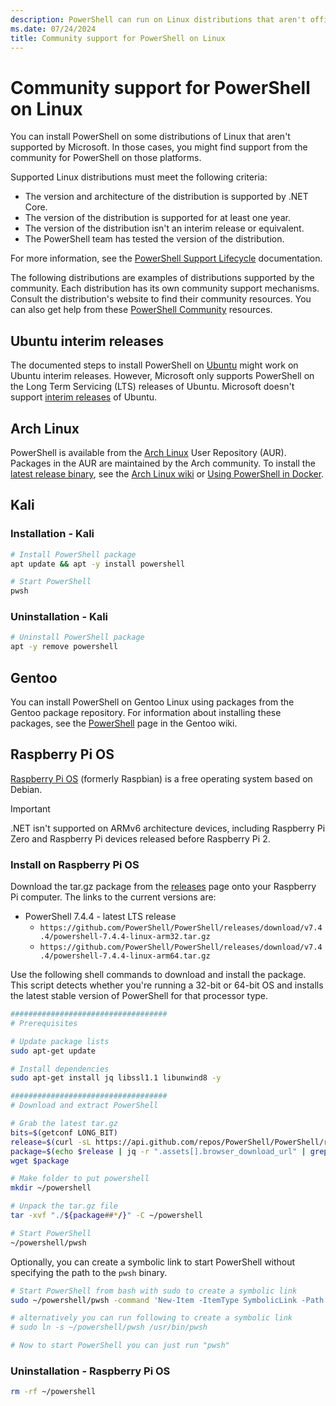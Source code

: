 ```yaml
---
description: PowerShell can run on Linux distributions that aren't officially supported by Microsoft.
ms.date: 07/24/2024
title: Community support for PowerShell on Linux
---
```

# Community support for PowerShell on Linux

You can install PowerShell on some distributions of Linux that aren't supported by Microsoft. In
those cases, you might find support from the community for PowerShell on those platforms.

Supported Linux distributions must meet the following criteria:

- The version and architecture of the distribution is supported by .NET Core.
- The version of the distribution is supported for at least one year.
- The version of the distribution isn't an interim release or equivalent.
- The PowerShell team has tested the version of the distribution.

For more information, see the [PowerShell Support Lifecycle][11] documentation.

The following distributions are examples of distributions supported by the community. Each
distribution has its own community support mechanisms. Consult the distribution's website to find
their community resources. You can also get help from these [PowerShell Community][01] resources.

## Ubuntu interim releases

The documented steps to install PowerShell on [Ubuntu][09] might work on Ubuntu interim releases.
However, Microsoft only supports PowerShell on the Long Term Servicing (LTS) releases of Ubuntu.
Microsoft doesn't support [interim releases][03] of Ubuntu.

## Arch Linux

PowerShell is available from the [Arch Linux][06] User Repository (AUR). Packages in the AUR are
maintained by the Arch community. To install the [latest release binary][02], see the
[Arch Linux wiki][04] or [Using PowerShell in Docker][10].

## Kali

### Installation - Kali

```sh
# Install PowerShell package
apt update && apt -y install powershell

# Start PowerShell
pwsh
```

### Uninstallation - Kali

```sh
# Uninstall PowerShell package
apt -y remove powershell
```

## Gentoo

You can install PowerShell on Gentoo Linux using packages from the Gentoo package repository. For
information about installing these packages, see the [PowerShell][05] page in the Gentoo wiki.

## Raspberry Pi OS

[Raspberry Pi OS][07] (formerly Raspbian) is a free operating system based on Debian.

> [!IMPORTANT]
> .NET isn't supported on ARMv6 architecture devices, including Raspberry Pi Zero and Raspberry Pi
> devices released before Raspberry Pi 2.

### Install on Raspberry Pi OS

Download the tar.gz package from the [releases][08] page onto your Raspberry Pi computer. The links
to the current versions are:

- PowerShell 7.4.4 - latest LTS release
  - `https://github.com/PowerShell/PowerShell/releases/download/v7.4.4/powershell-7.4.4-linux-arm32.tar.gz`
  - `https://github.com/PowerShell/PowerShell/releases/download/v7.4.4/powershell-7.4.4-linux-arm64.tar.gz`

Use the following shell commands to download and install the package. This script detects whether
you're running a 32-bit or 64-bit OS and installs the latest stable version of PowerShell for that
processor type.

```sh
###################################
# Prerequisites

# Update package lists
sudo apt-get update

# Install dependencies
sudo apt-get install jq libssl1.1 libunwind8 -y

###################################
# Download and extract PowerShell

# Grab the latest tar.gz
bits=$(getconf LONG_BIT)
release=$(curl -sL https://api.github.com/repos/PowerShell/PowerShell/releases/latest)
package=$(echo $release | jq -r ".assets[].browser_download_url" | grep "linux-arm${bits}.tar.gz")
wget $package

# Make folder to put powershell
mkdir ~/powershell

# Unpack the tar.gz file
tar -xvf "./${package##*/}" -C ~/powershell

# Start PowerShell
~/powershell/pwsh
```

Optionally, you can create a symbolic link to start PowerShell without specifying the path to the
`pwsh` binary.

```sh
# Start PowerShell from bash with sudo to create a symbolic link
sudo ~/powershell/pwsh -command 'New-Item -ItemType SymbolicLink -Path "/usr/bin/pwsh" -Target "$PSHOME/pwsh" -Force'

# alternatively you can run following to create a symbolic link
# sudo ln -s ~/powershell/pwsh /usr/bin/pwsh

# Now to start PowerShell you can just run "pwsh"
```

### Uninstallation - Raspberry Pi OS

```sh
rm -rf ~/powershell
```

<!-- link references -->
[01]: ../community/community-support.md
[02]: https://aur.archlinux.org/packages/powershell-bin/
[03]: https://ubuntu.com/about/release-cycle
[04]: https://wiki.archlinux.org/title/Arch_User_Repository#Installing_and_upgrading_packages
[05]: https://wiki.gentoo.org/wiki/PowerShell
[06]: https://www.archlinux.org/download/
[07]: https://www.raspberrypi.org/documentation/installation/installing-images/README.md
[08]: install-other-linux.md#binary-archives
[09]: install-ubuntu.md
[10]: powershell-in-docker.md
[11]: powershell-support-lifecycle.md
